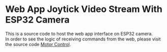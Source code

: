 # Web App Joytick Video Stream With ESP32 Camera
This is a source code to host the web app interface on ESP32 camera. <br /> 
In order to see the logic of receiving commands from the web, please visit the source code 
<a href="https://github.com/devadaviddd/mecanum-robot-control">Motor Control</a>. <br />
